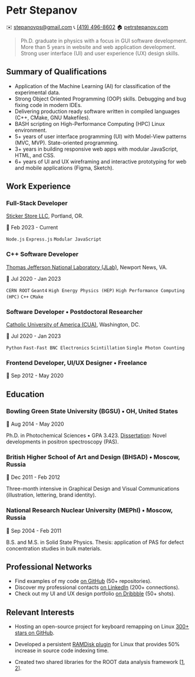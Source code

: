 Petr Stepanov
=============

✉️ [stepanovps@gmail.com](mailto:stepanovps@gmail.com)
📞 [(419) 496-8602](tel:+14194968602)
🏠 [petrstepanov.com](https://petrstepanov.com/)

> Ph.D. graduate in physics with a focus in GUI software development. More than 5 years in website and web application development. Strong user interface (UI) and user experience (UX) design skills.



Summary of Qualifications
-------------------------
* Application of the Machine Learning (AI) for classification of the experimental data.
* Strong Object Oriented Programming (OOP) skills. Debugging and bug fixing code in modern IDEs.
* Delivering production ready software written in compiled languages (C++, CMake, GNU Makefiles).
* BASH scripting on High-Performance Computing (HPC) Linux environment.
* 5+ years of user interface programming (UI) with Model-View patterns (MVC, MVP). State-oriented programming.
* 3+ years in building responsive web apps with modular JavaScript, HTML, and CSS.
* 6+ years of UI and UX wireframing and interactive prototyping for web and mobile applications (Figma, Sketch).


Work Experience
---------------


### Full-Stack Developer
[Sticker Store LLC](https://stickerstore.llc/), Portland, OR.

📅 Feb 2023 - Current

`Node.js` `Express.js` `Modular JavaScript` 


### C++ Software Developer
[Thomas Jefferson National Laboratory (JLab)](https://www.jlab.org/), Newport News, VA.

📅 Jul 2020 - Jan 2023

`CERN ROOT` `Geant4` `High Energy Physics (HEP)` `High Performance Computing (HPC)` `C++` `CMake` 


### Software Developer • Postdoctoral Researcher
[Catholic University of America (CUA)](https://www.catholic.edu/index.html), Washington, DC.

📅 Jul 2020 - Jan 2023

`Python` `Fast-Fast BNC Electronics` `Scintillation` `Single Photon Counting` 


### Frontend Developer, UI/UX Designer • Freelance

📅 Sep 2012 - May 2020






Education
---------


### Bowling Green State University (BGSU) • OH, United States

📅 Aug 2014 - May 2020

Ph.D. in Photochemical Sciences • GPA 3.423. [Dissertation](https://petrstepanov.com/static/petr-stepanov-dissertation-latest.pdf): Novel developments in positron spectroscopy (PAS).

### British Higher School of Art and Design (BHSAD) • Moscow, Russia

📅 Dec 2011 - Feb 2012

Three-month intensive in Graphical Design and Visual Communications (illustration, lettering, brand identity). 

### National Research Nuclear University (MEPhI) • Moscow, Russia

📅 Sep 2004 - Feb 2011

B.S. and M.S. in Solid State Physics. Thesis: application of PAS for defect concentration studies in bulk materials.



Professional Networks
---------------------

* Find examples of my code [on GitHub](https://github.com/petrstepanov/) (50+ repositories).
* Discover my professional contacts [on LinkedIn](https://www.linkedin.com/in/petrstepanov/) (200+ connections).
* Check out my UI and UX design portfolio [on Dribbble](https://dribbble.com/petrstepanov) (50+ shots).


Relevant Interests
------------------


* Hosting an open-source project for keyboard remapping on Linux [300+ stars on GitHub](https://github.com/petrstepanov/gnome-macos-remap).

* Developed a persistent [RAMDisk plugin](https://github.com/petrstepanov/tiny-ramdisk) for Linux that provides 50% increase in source code indexing time.

* Created two shared libraries for the ROOT data analysis framework [[1](https://petrstepanov.com/root-canvas-helper/), [2](https://petrstepanov.com/root-utils/)].
